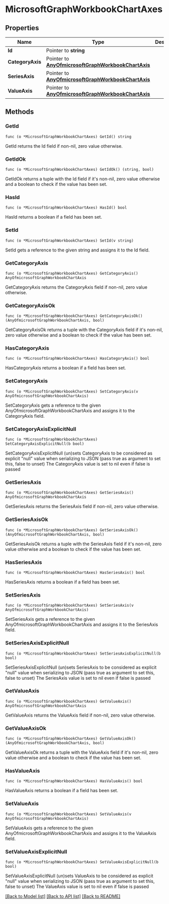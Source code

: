 # MicrosoftGraphWorkbookChartAxes

## Properties

Name | Type | Description | Notes
------------ | ------------- | ------------- | -------------
**Id** | Pointer to **string** |  | [optional] 
**CategoryAxis** | Pointer to [**AnyOfmicrosoftGraphWorkbookChartAxis**](anyOf&lt;microsoft.graph.workbookChartAxis&gt;.md) |  | [optional] 
**SeriesAxis** | Pointer to [**AnyOfmicrosoftGraphWorkbookChartAxis**](anyOf&lt;microsoft.graph.workbookChartAxis&gt;.md) |  | [optional] 
**ValueAxis** | Pointer to [**AnyOfmicrosoftGraphWorkbookChartAxis**](anyOf&lt;microsoft.graph.workbookChartAxis&gt;.md) |  | [optional] 

## Methods

### GetId

`func (o *MicrosoftGraphWorkbookChartAxes) GetId() string`

GetId returns the Id field if non-nil, zero value otherwise.

### GetIdOk

`func (o *MicrosoftGraphWorkbookChartAxes) GetIdOk() (string, bool)`

GetIdOk returns a tuple with the Id field if it's non-nil, zero value otherwise
and a boolean to check if the value has been set.

### HasId

`func (o *MicrosoftGraphWorkbookChartAxes) HasId() bool`

HasId returns a boolean if a field has been set.

### SetId

`func (o *MicrosoftGraphWorkbookChartAxes) SetId(v string)`

SetId gets a reference to the given string and assigns it to the Id field.

### GetCategoryAxis

`func (o *MicrosoftGraphWorkbookChartAxes) GetCategoryAxis() AnyOfmicrosoftGraphWorkbookChartAxis`

GetCategoryAxis returns the CategoryAxis field if non-nil, zero value otherwise.

### GetCategoryAxisOk

`func (o *MicrosoftGraphWorkbookChartAxes) GetCategoryAxisOk() (AnyOfmicrosoftGraphWorkbookChartAxis, bool)`

GetCategoryAxisOk returns a tuple with the CategoryAxis field if it's non-nil, zero value otherwise
and a boolean to check if the value has been set.

### HasCategoryAxis

`func (o *MicrosoftGraphWorkbookChartAxes) HasCategoryAxis() bool`

HasCategoryAxis returns a boolean if a field has been set.

### SetCategoryAxis

`func (o *MicrosoftGraphWorkbookChartAxes) SetCategoryAxis(v AnyOfmicrosoftGraphWorkbookChartAxis)`

SetCategoryAxis gets a reference to the given AnyOfmicrosoftGraphWorkbookChartAxis and assigns it to the CategoryAxis field.

### SetCategoryAxisExplicitNull

`func (o *MicrosoftGraphWorkbookChartAxes) SetCategoryAxisExplicitNull(b bool)`

SetCategoryAxisExplicitNull (un)sets CategoryAxis to be considered as explicit "null" value
when serializing to JSON (pass true as argument to set this, false to unset)
The CategoryAxis value is set to nil even if false is passed
### GetSeriesAxis

`func (o *MicrosoftGraphWorkbookChartAxes) GetSeriesAxis() AnyOfmicrosoftGraphWorkbookChartAxis`

GetSeriesAxis returns the SeriesAxis field if non-nil, zero value otherwise.

### GetSeriesAxisOk

`func (o *MicrosoftGraphWorkbookChartAxes) GetSeriesAxisOk() (AnyOfmicrosoftGraphWorkbookChartAxis, bool)`

GetSeriesAxisOk returns a tuple with the SeriesAxis field if it's non-nil, zero value otherwise
and a boolean to check if the value has been set.

### HasSeriesAxis

`func (o *MicrosoftGraphWorkbookChartAxes) HasSeriesAxis() bool`

HasSeriesAxis returns a boolean if a field has been set.

### SetSeriesAxis

`func (o *MicrosoftGraphWorkbookChartAxes) SetSeriesAxis(v AnyOfmicrosoftGraphWorkbookChartAxis)`

SetSeriesAxis gets a reference to the given AnyOfmicrosoftGraphWorkbookChartAxis and assigns it to the SeriesAxis field.

### SetSeriesAxisExplicitNull

`func (o *MicrosoftGraphWorkbookChartAxes) SetSeriesAxisExplicitNull(b bool)`

SetSeriesAxisExplicitNull (un)sets SeriesAxis to be considered as explicit "null" value
when serializing to JSON (pass true as argument to set this, false to unset)
The SeriesAxis value is set to nil even if false is passed
### GetValueAxis

`func (o *MicrosoftGraphWorkbookChartAxes) GetValueAxis() AnyOfmicrosoftGraphWorkbookChartAxis`

GetValueAxis returns the ValueAxis field if non-nil, zero value otherwise.

### GetValueAxisOk

`func (o *MicrosoftGraphWorkbookChartAxes) GetValueAxisOk() (AnyOfmicrosoftGraphWorkbookChartAxis, bool)`

GetValueAxisOk returns a tuple with the ValueAxis field if it's non-nil, zero value otherwise
and a boolean to check if the value has been set.

### HasValueAxis

`func (o *MicrosoftGraphWorkbookChartAxes) HasValueAxis() bool`

HasValueAxis returns a boolean if a field has been set.

### SetValueAxis

`func (o *MicrosoftGraphWorkbookChartAxes) SetValueAxis(v AnyOfmicrosoftGraphWorkbookChartAxis)`

SetValueAxis gets a reference to the given AnyOfmicrosoftGraphWorkbookChartAxis and assigns it to the ValueAxis field.

### SetValueAxisExplicitNull

`func (o *MicrosoftGraphWorkbookChartAxes) SetValueAxisExplicitNull(b bool)`

SetValueAxisExplicitNull (un)sets ValueAxis to be considered as explicit "null" value
when serializing to JSON (pass true as argument to set this, false to unset)
The ValueAxis value is set to nil even if false is passed

[[Back to Model list]](../README.md#documentation-for-models) [[Back to API list]](../README.md#documentation-for-api-endpoints) [[Back to README]](../README.md)


